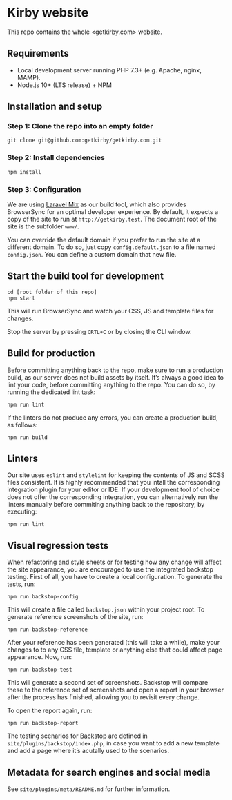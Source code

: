 # Kirby website

This repo contains the whole <getkirby.com> website.

## Requirements

- Local development server running PHP 7.3+ (e.g. Apache, nginx, MAMP).
- Node.js 10+ (LTS release) + NPM

## Installation and setup

### Step 1: Clone the repo into an empty folder

```
git clone git@github.com:getkirby/getkirby.com.git
```

### Step 2: Install dependencies

```
npm install
```

### Step 3: Configuration

We are using [Laravel Mix](https://laravel.com/docs/5.6/mix) as our build tool,
which also provides BrowserSync for an optimal developer experience. By default,
it expects a copy of the site to run at `http://getkirby.test`. The document root
of the site is the subfolder `www/`.

You can override the default domain if you prefer to run the site
at a different domain. To do so, just copy `config.default.json` to a file
named `config.json`. You can define a custom domain that new file.

## Start the build tool for development

```
cd [root folder of this repo]
npm start
```

This will run BrowserSync and watch your CSS, JS and template files for changes.

Stop the server by pressing `CRTL+C` or by closing the CLI window.

## Build for production

Before committing anything back to the repo, make sure to run a production build,
as our server does not build assets by itself. It’s always a good idea to lint
your code, before committing anything to the repo. You can do so, by running the
dedicated lint task:

```
npm run lint
```

If the linters do not produce any errors, you can create a production build, as
follows:

```
npm run build
```

## Linters

Our site uses `eslint` and `stylelint` for keeping the contents of JS and SCSS
files consistent. It is highly recommended that you intall the corresponding
integration plugin for your editor or IDE. If your development tool of choice
does not offer the corresponding integration, you can alternatively run the
linters manually before commiting anything back to the repository, by executing:

```
npm run lint
```

## Visual regression tests

When refactoring and style sheets or for testing how any change will affect the
site appearance, you are encouraged to use the integrated backstop testing. First
of all, you have to create a local configuration. To generate the tests, run:

```
npm run backstop-config
````

This will create a file called `backstop.json` within your project root. To
generate reference screenshots of the site, run:

```
npm run backstop-reference
```

After your reference has been generated (this will take a while), make your
changes to to any CSS file, template or anything else that could affect page
appearance. Now, run:

```
npm run backstop-test
```

This will generate a second set of screenshots. Backstop will compare these to
the reference set of screenshots and open a report in your browser after the
process has finished, allowing you to revisit every change.

To open the report again, run:

```
npm run backstop-report
```

The testing scenarios for Backstop are defined in `site/plugins/backstop/index.php`,
in case you want to add a new template and add a page where it’s acutally used
to the scenarios.

## Metadata for search engines and social media

See `site/plugins/meta/README.md` for further information.
